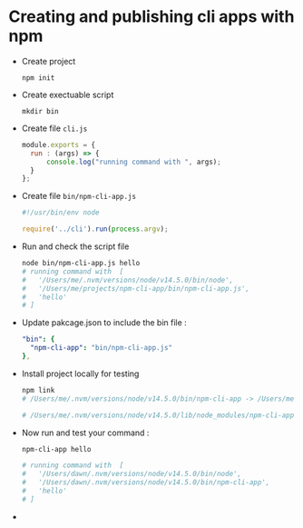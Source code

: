 

# Creating and publishing cli apps with npm



- Create project 

  ```
  npm init
  ```

- Create exectuable script 

  ```
  mkdir bin
  ```

- Create file `cli.js`

  ```javascript
  module.exports = {  
  	run : (args) => {    
  		console.log("running command with ", args);  
  	}
  };
  ```

- Create file `bin/npm-cli-app.js`

  ```javascript
  #!/usr/bin/env node
  
  require('../cli').run(process.argv);
  ```

- Run and check the script file 

  ```bash
  node bin/npm-cli-app.js hello
  # running command with  [
  #   '/Users/me/.nvm/versions/node/v14.5.0/bin/node',
  #   '/Users/me/projects/npm-cli-app/bin/npm-cli-app.js',
  #   'hello'
  # ]
  ```

- Update pakcage.json to include the bin file :

  ```yaml
  "bin": {
  	"npm-cli-app": "bin/npm-cli-app.js"
  },
  ```

- Install project locally for testing 

  ```bash
  npm link
  # /Users/me/.nvm/versions/node/v14.5.0/bin/npm-cli-app -> /Users/me/.nvm/versions/node/v14.5.0/lib/node_modules/npm-cli-app/bin/npm-cli-app.js
  
  # /Users/me/.nvm/versions/node/v14.5.0/lib/node_modules/npm-cli-app -> /Users/me/projects/npm-cli-app
  ```

- Now run and test your command : 

  ```bash
  npm-cli-app hello
  
  # running command with  [
  #   '/Users/dawn/.nvm/versions/node/v14.5.0/bin/node',
  #   '/Users/dawn/.nvm/versions/node/v14.5.0/bin/npm-cli-app',
  #   'hello'
  # ]
  ```

- 